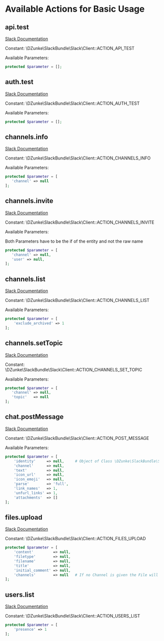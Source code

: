 # Available Actions for Basic Usage

## api.test

[Slack Documentation](https://api.slack.com/methods/api.test)

Constant: \DZunke\SlackBundle\Slack\Client::ACTION_API_TEST

Available Parameters:

``` php
protected $parameter = [];
```

## auth.test

[Slack Documentation](https://api.slack.com/methods/auth.test)

Constant: \DZunke\SlackBundle\Slack\Client::ACTION_AUTH_TEST

Available Parameters:

``` php
protected $parameter = [];
```

## channels.info

[Slack Documentation](https://api.slack.com/methods/channels.info)

Constant: \DZunke\SlackBundle\Slack\Client::ACTION_CHANNELS_INFO

Available Parameters:

``` php
protected $parameter = [
   'channel' => null
];
```

## channels.invite

[Slack Documentation](https://api.slack.com/methods/channels.invite)

Constant: \DZunke\SlackBundle\Slack\Client::ACTION_CHANNELS_INVITE

Available Parameters:

Both Parameters have to be the if of the entity and not the raw name

``` php
protected $parameter = [
   'channel' => null,
   'user' => null,
];
```

## channels.list

[Slack Documentation](https://api.slack.com/methods/channels.list)

Constant: \DZunke\SlackBundle\Slack\Client::ACTION_CHANNELS_LIST

Available Parameters:

``` php
protected $parameter = [
    'exclude_archived' => 1
];
```

## channels.setTopic

[Slack Documentation](https://api.slack.com/methods/channels.setTopic)

Constant: \DZunke\SlackBundle\Slack\Client::ACTION_CHANNELS_SET_TOPIC

Available Parameters:

``` php
protected $parameter = [
   'channel' => null,
   'topic'   => null
];
```

## chat.postMessage

[Slack Documentation](https://api.slack.com/methods/chat.postMessage)

Constant: \DZunke\SlackBundle\Slack\Client::ACTION_POST_MESSAGE

Available Parameters:

``` php
protected $parameter = [
    'identity'     => null,     # Object of Class \DZunke\SlackBundle\Slack\Messaging\Identity
    'channel'      => null,
    'text'         => null,
    'icon_url'     => null,
    'icon_emoji'   => null,
    'parse'        => 'full',
    'link_names'   => 1,
    'unfurl_links' => 1,
    'attachments'  => []
];
```

## files.upload

[Slack Documentation](https://api.slack.com/methods/files.upload)

Constant: \DZunke\SlackBundle\Slack\Client::ACTION_FILES_UPLOAD

``` php
protected $parameter = [
    'content'         => null,
    'filetype'        => null,
    'filename'        => null,
    'title'           => null,
    'initial_comment' => null,
    'channels'        => null   # If no Channel is given the File will be private to the API-User
];
```

## users.list

[Slack Documentation](https://api.slack.com/methods/users.list)

Constant: \DZunke\SlackBundle\Slack\Client::ACTION_USERS_LIST

``` php
protected $parameter = [
    'presence' => 1
];
```
